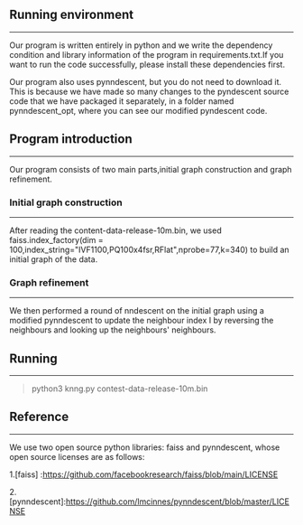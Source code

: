 ## Running environment 
_____________________________________
Our program is written entirely in python and we write the dependency condition and library information of the program in requirements.txt.If you want to run the code successfully, please install these dependencies first.

Our program also uses pynndescent, but you do not need to download it. This is because we have made so many changes to the pyndescent source code that we have packaged it separately, in a folder named pynndescent_opt, where you can see our modified pyndescent code.
## Program introduction
_____________________________________
Our program consists of two main parts,initial graph construction and graph refinement.
### Initial graph construction
_____________________________________
After reading the content-data-release-10m.bin, we used faiss.index_factory(dim = 100,index_string="IVF1100,PQ100x4fsr,RFlat",nprobe=77,k=340) to build an initial graph of the data.
### Graph refinement
_____________________________________
We then performed a round of nndescent on the initial graph using a modified pynndescent to update the neighbour index I by reversing the neighbours and looking up the neighbours' neighbours.
## Running
_____________________________________
> python3 knng.py contest-data-release-10m.bin

## Reference 
_____________________________________
We use two open source python libraries: faiss and pynndescent, whose open source licenses are as follows:

1.[faiss] :https://github.com/facebookresearch/faiss/blob/main/LICENSE

2.[pynndescent]:https://github.com/lmcinnes/pynndescent/blob/master/LICENSE